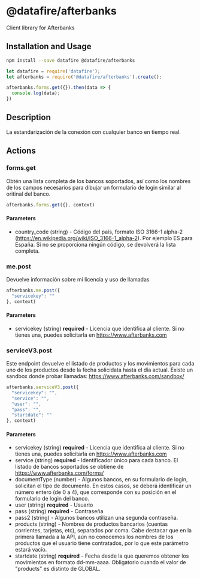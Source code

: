 # @datafire/afterbanks

Client library for Afterbanks

## Installation and Usage
```bash
npm install --save datafire @datafire/afterbanks
```

```js
let datafire = require('datafire');
let afterbanks = require('@datafire/afterbanks').create();

afterbanks.forms.get({}).then(data => {
  console.log(data);
})
```

## Description
La estandarización de la conexión con cualquier banco en tiempo real.

## Actions
### forms.get
Obtén una lista completa de los bancos soportados, así como los nombres de los campos necesarios para dibujar un formulario de login similar al oritinal del banco.



```js
afterbanks.forms.get({}, context)
```

#### Parameters
* country_code (string) - Código del país, formato ISO 3166-1 alpha-2 (https://en.wikipedia.org/wiki/ISO_3166-1_alpha-2). Por ejemplo ES para España. Si no se proporciona ningún código, se devolverá la lista completa.

### me.post
Devuelve información sobre mi licencia y uso de llamadas


```js
afterbanks.me.post({
  "servicekey": ""
}, context)
```

#### Parameters
* servicekey (string) **required** - Licencia que identifica al cliente. Si no tienes una, puedes solicitarla en https://www.afterbanks.com

### serviceV3.post
Este endpoint devuelve el listado de productos y los movimientos para cada uno de los productos desde la fecha solicidata hasta el día actual. Existe un sandbox donde probar llamadas: https://www.afterbanks.com/sandbox/



```js
afterbanks.serviceV3.post({
  "servicekey": "",
  "service": "",
  "user": "",
  "pass": "",
  "startdate": ""
}, context)
```

#### Parameters
* servicekey (string) **required** - Licencia que identifica al cliente. Si no tienes una, puedes solicitarla en https://www.afterbanks.com
* service (string) **required** - Identificador único para cada banco. El listado de bancos soportados se obtiene de https://www.afterbanks.com/forms/
* documentType (number) - Algunos bancos, en su formulario de login, solicitan el tipo de documento. En estos casos, se deberá identificar un número entero (de 0 a 4), que corresponde con su posición en el formulario de login del banco.
* user (string) **required** - Usuario
* pass (string) **required** - Contraseña
* pass2 (string) - Algunos bancos utilizan una segunda contraseña.
* products (string) - Nombres de productos bancarios (cuentas corrientes, tarjetas, etc), separados por coma. Cabe destacar que en la primera llamada a la API, aún no conocemos los nombres de los productos que el usuario tiene contratados, por lo que este parámetro estará vacío.
* startdate (string) **required** - Fecha desde la que queremos obtener los movimientos en formato dd-mm-aaaa. Obligatorio cuando el valor de "products" es distinto de GLOBAL.

